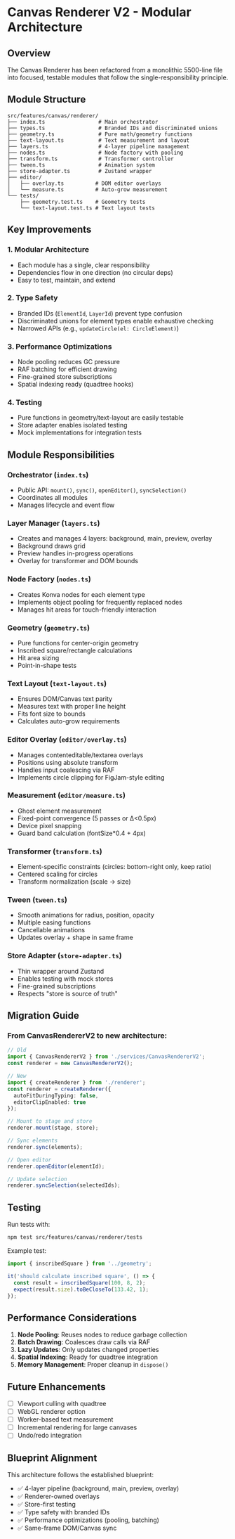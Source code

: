 # Canvas Renderer V2 - Modular Architecture

## Overview
The Canvas Renderer has been refactored from a monolithic 5500-line file into focused, testable modules that follow the single-responsibility principle.

## Module Structure

```
src/features/canvas/renderer/
├── index.ts                 # Main orchestrator
├── types.ts                 # Branded IDs and discriminated unions
├── geometry.ts              # Pure math/geometry functions
├── text-layout.ts           # Text measurement and layout
├── layers.ts                # 4-layer pipeline management
├── nodes.ts                 # Node factory with pooling
├── transform.ts             # Transformer controller
├── tween.ts                 # Animation system
├── store-adapter.ts         # Zustand wrapper
├── editor/
│   ├── overlay.ts          # DOM editor overlays
│   └── measure.ts          # Auto-grow measurement
└── tests/
    ├── geometry.test.ts    # Geometry tests
    └── text-layout.test.ts # Text layout tests
```

## Key Improvements

### 1. **Modular Architecture**
- Each module has a single, clear responsibility
- Dependencies flow in one direction (no circular deps)
- Easy to test, maintain, and extend

### 2. **Type Safety**
- Branded IDs (`ElementId`, `LayerId`) prevent type confusion
- Discriminated unions for element types enable exhaustive checking
- Narrowed APIs (e.g., `updateCircle(el: CircleElement)`)

### 3. **Performance Optimizations**
- Node pooling reduces GC pressure
- RAF batching for efficient drawing
- Fine-grained store subscriptions
- Spatial indexing ready (quadtree hooks)

### 4. **Testing**
- Pure functions in geometry/text-layout are easily testable
- Store adapter enables isolated testing
- Mock implementations for integration tests

## Module Responsibilities

### **Orchestrator** (`index.ts`)
- Public API: `mount()`, `sync()`, `openEditor()`, `syncSelection()`
- Coordinates all modules
- Manages lifecycle and event flow

### **Layer Manager** (`layers.ts`)
- Creates and manages 4 layers: background, main, preview, overlay
- Background draws grid
- Preview handles in-progress operations
- Overlay for transformer and DOM bounds

### **Node Factory** (`nodes.ts`)
- Creates Konva nodes for each element type
- Implements object pooling for frequently replaced nodes
- Manages hit areas for touch-friendly interaction

### **Geometry** (`geometry.ts`)
- Pure functions for center-origin geometry
- Inscribed square/rectangle calculations
- Hit area sizing
- Point-in-shape tests

### **Text Layout** (`text-layout.ts`)
- Ensures DOM/Canvas text parity
- Measures text with proper line height
- Fits font size to bounds
- Calculates auto-grow requirements

### **Editor Overlay** (`editor/overlay.ts`)
- Manages contenteditable/textarea overlays
- Positions using absolute transform
- Handles input coalescing via RAF
- Implements circle clipping for FigJam-style editing

### **Measurement** (`editor/measure.ts`)
- Ghost element measurement
- Fixed-point convergence (5 passes or Δ<0.5px)
- Device pixel snapping
- Guard band calculation (fontSize*0.4 + 4px)

### **Transformer** (`transform.ts`)
- Element-specific constraints (circles: bottom-right only, keep ratio)
- Centered scaling for circles
- Transform normalization (scale → size)

### **Tween** (`tween.ts`)
- Smooth animations for radius, position, opacity
- Multiple easing functions
- Cancellable animations
- Updates overlay + shape in same frame

### **Store Adapter** (`store-adapter.ts`)
- Thin wrapper around Zustand
- Enables testing with mock stores
- Fine-grained subscriptions
- Respects "store is source of truth"

## Migration Guide

### From CanvasRendererV2 to new architecture:

```typescript
// Old
import { CanvasRendererV2 } from './services/CanvasRendererV2';
const renderer = new CanvasRendererV2();

// New
import { createRenderer } from './renderer';
const renderer = createRenderer({
  autoFitDuringTyping: false,
  editorClipEnabled: true
});

// Mount to stage and store
renderer.mount(stage, store);

// Sync elements
renderer.sync(elements);

// Open editor
renderer.openEditor(elementId);

// Update selection
renderer.syncSelection(selectedIds);
```

## Testing

Run tests with:
```bash
npm test src/features/canvas/renderer/tests
```

Example test:
```typescript
import { inscribedSquare } from '../geometry';

it('should calculate inscribed square', () => {
  const result = inscribedSquare(100, 8, 2);
  expect(result.size).toBeCloseTo(133.42, 1);
});
```

## Performance Considerations

1. **Node Pooling**: Reuses nodes to reduce garbage collection
2. **Batch Drawing**: Coalesces draw calls via RAF
3. **Lazy Updates**: Only updates changed properties
4. **Spatial Indexing**: Ready for quadtree integration
5. **Memory Management**: Proper cleanup in `dispose()`

## Future Enhancements

- [ ] Viewport culling with quadtree
- [ ] WebGL renderer option
- [ ] Worker-based text measurement
- [ ] Incremental rendering for large canvases
- [ ] Undo/redo integration

## Blueprint Alignment

This architecture follows the established blueprint:
- ✅ 4-layer pipeline (background, main, preview, overlay)
- ✅ Renderer-owned overlays
- ✅ Store-first testing
- ✅ Type safety with branded IDs
- ✅ Performance optimizations (pooling, batching)
- ✅ Same-frame DOM/Canvas sync